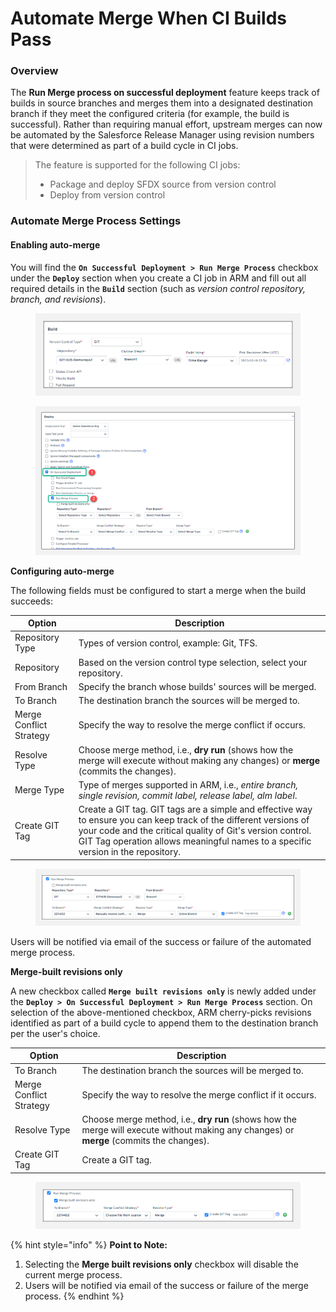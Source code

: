 # Automate Merge When CI Builds Pass

### Overview

The **Run Merge process on successful deployment** feature keeps track of builds in source branches and merges them into a designated destination branch if they meet the configured criteria (for example, the build is successful). Rather than requiring manual effort, upstream merges can now be automated by the Salesforce Release Manager using revision numbers that were determined as part of a build cycle in CI jobs.

> The feature is supported for the following CI jobs:
>
> * Package and deploy SFDX source from version control
> * Deploy from version control

### Automate Merge Process Settings

#### Enabling auto-merge

You will find the **`On Successful Deployment > Run Merge Process`** checkbox under the **`Deploy`** section when you create a CI job in ARM and fill out all required details in the **`Build`** section (such as _version control repository, branch, and revisions_).

<figure><img src="../../../../.gitbook/assets/image (9) (1) (1) (1) (1) (1) (1) (1) (1) (1) (1) (1) (1).png" alt=""><figcaption></figcaption></figure>

<figure><img src="../../../../.gitbook/assets/image (10) (1) (1) (1) (1) (1) (1) (1) (1) (1) (1).png" alt=""><figcaption></figcaption></figure>

**Configuring auto-merge**

The following fields must be configured to start a merge when the build succeeds:

| Option                  | Description                                                                                                                                                                                                                                                         |
| ----------------------- | ------------------------------------------------------------------------------------------------------------------------------------------------------------------------------------------------------------------------------------------------------------------- |
| Repository Type         | Types of version control, example: Git, TFS.                                                                                                                                                                                                                        |
| Repository              | Based on the version control type selection, select your repository.                                                                                                                                                                                                |
| From Branch             | Specify the branch whose builds' sources will be merged.                                                                                                                                                                                                            |
| To Branch               | The destination branch the sources will be merged to.                                                                                                                                                                                                               |
| Merge Conflict Strategy | Specify the way to resolve the merge conflict if occurs.                                                                                                                                                                                                            |
| Resolve Type            | Choose merge method, i.e., **dry run** (shows how the merge will execute without making any changes) or **merge** (commits the changes).                                                                                                                            |
| Merge Type              | Type of merges supported in ARM, i.e., _entire branch, single revision, commit label, release label, alm label_.                                                                                                                                                    |
| Create GIT Tag          | Create a GIT tag. GIT tags are a simple and effective way to ensure you can keep track of the different versions of your code and the critical quality of Git's version control. GIT Tag operation allows meaningful names to a specific version in the repository. |

<figure><img src="../../../../.gitbook/assets/image (11) (1) (1) (1) (1) (1) (1) (1) (1).png" alt=""><figcaption></figcaption></figure>

Users will be notified via email of the success or failure of the automated merge process.

**Merge-built revisions only**

A new checkbox called **`Merge built revisions only`** is newly added under the **`Deploy > On Successful Deployment > Run Merge Process`** section. On selection of the above-mentioned checkbox, ARM cherry-picks revisions identified as part of a build cycle to append them to the destination branch per the user's choice.

| Option                  | Description                                                                                                                              |
| ----------------------- | ---------------------------------------------------------------------------------------------------------------------------------------- |
| To Branch               | The destination branch the sources will be merged to.                                                                                    |
| Merge Conflict Strategy | Specify the way to resolve the merge conflict if it occurs.                                                                              |
| Resolve Type            | Choose merge method, i.e., **dry run** (shows how the merge will execute without making any changes) or **merge** (commits the changes). |
| Create GIT Tag          | Create a GIT tag.                                                                                                                        |

<figure><img src="../../../../.gitbook/assets/image (12) (1) (1) (1) (1) (1) (1) (1) (1).png" alt=""><figcaption></figcaption></figure>

{% hint style="info" %}
**Point to Note:**

1. Selecting the **Merge built revisions only** checkbox will disable the current merge process.
2. Users will be notified via email of the success or failure of the merge process.
{% endhint %}
